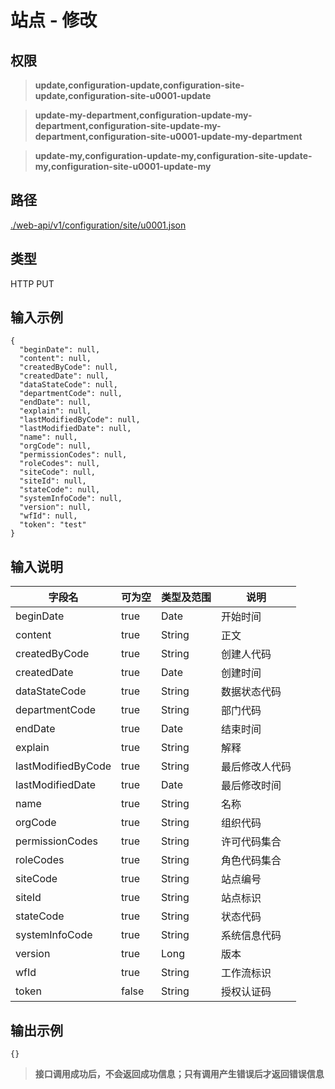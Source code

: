 # 站点 - 修改

## 权限

> **update,configuration-update,configuration-site-update,configuration-site-u0001-update**

> **update-my-department,configuration-update-my-department,configuration-site-update-my-department,configuration-site-u0001-update-my-department**

> **update-my,configuration-update-my,configuration-site-update-my,configuration-site-u0001-update-my**

## 路径

[./web-api/v1/configuration/site/u0001.json](./u0001.json)

## 类型

HTTP PUT

## 输入示例

```
{
  "beginDate": null,
  "content": null,
  "createdByCode": null,
  "createdDate": null,
  "dataStateCode": null,
  "departmentCode": null,
  "endDate": null,
  "explain": null,
  "lastModifiedByCode": null,
  "lastModifiedDate": null,
  "name": null,
  "orgCode": null,
  "permissionCodes": null,
  "roleCodes": null,
  "siteCode": null,
  "siteId": null,
  "stateCode": null,
  "systemInfoCode": null,
  "version": null,
  "wfId": null,
  "token": "test"
}
```

## 输入说明

字段名|可为空|类型及范围|说明
---|---|---|---
beginDate|true|Date|开始时间
content|true|String|正文
createdByCode|true|String|创建人代码
createdDate|true|Date|创建时间
dataStateCode|true|String|数据状态代码
departmentCode|true|String|部门代码
endDate|true|Date|结束时间
explain|true|String|解释
lastModifiedByCode|true|String|最后修改人代码
lastModifiedDate|true|Date|最后修改时间
name|true|String|名称
orgCode|true|String|组织代码
permissionCodes|true|String|许可代码集合
roleCodes|true|String|角色代码集合
siteCode|true|String|站点编号
siteId|true|String|站点标识
stateCode|true|String|状态代码
systemInfoCode|true|String|系统信息代码
version|true|Long|版本
wfId|true|String|工作流标识
token|false|String|授权认证码

## 输出示例

```
{}
```

> **接口调用成功后，不会返回成功信息；只有调用产生错误后才返回错误信息**